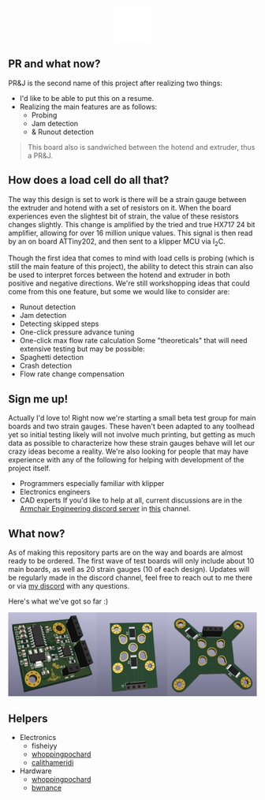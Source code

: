 <p align="center">
    <picture>
        <source media="(prefers-color-scheme: dark)" srcset="./images/dark.svg" | width=300>
        <source media="(prefers-color-scheme: light)" srcset="./images/light.svg" | width=300>
        <img alt="sammich" src="./images/dark.svg">
    </picture>
</p>

## PR and what now?
PR&J is the second name of this project after realizing two things:
- I'd like to be able to put this on a resume.
- Realizing the main features are as follows:
	- Probing
    - Jam detection
    - & Runout detection
> This board also is sandwiched between the hotend and extruder, thus a PR&J.

## How does a load cell do all that?
The way this design is set to work is there will be a strain gauge between the extruder and hotend with a set of resistors on it.
When the board experiences even the slightest bit of strain, the value of these resistors changes slightly.
This change is amplified by the tried and true HX717 24 bit amplifier, allowing for over 16 million unique values.
This signal is then read by an on board ATTiny202, and then sent to a klipper MCU via I<sub>2</sub>C.

Though the first idea that comes to mind with load cells is probing (which is still the main feature of this project), the ability to detect this strain can also be used to interpret forces between the hotend and extruder in both positive and negative directions.
We're still workshopping ideas that could come from this one feature, but some we would like to consider are:
- Runout detection
- Jam detection
- Detecting skipped steps
- One-click pressure advance tuning
- One-click max flow rate calculation
Some "theoreticals" that will need extensive testing but may be possible:
- Spaghetti detection
- Crash detection
- Flow rate change compensation

## Sign me up!
Actually I'd love to!
Right now we're starting a small beta test group for main boards and two strain gauges. These haven't been adapted to any toolhead yet so initial testing likely will not involve much printing, but getting as much data as possible to characterize how these strain gauges behave will let our crazy ideas become a reality.
We're also looking for people that may have experience with any of the following for helping with development of the project itself.
- Programmers especially familiar with klipper
- Electronics engineers
- CAD experts
If you'd like to help at all, current discussions are in the [Armchair Engineering discord server](https://discord.gg/armchairengineeringsux) in [this](https://discord.com/channels/1029426383614648421/1141480604844703745) channel.

## What now?
As of making this repository parts are on the way and boards are almost ready to be ordered.
The first wave of test boards will only include about 10 main boards, as well as 20 strain gauges (10 of each design).
Updates will be regularly made in the discord channel, feel free to reach out to me there or via [my discord](https://discord.com/users/96435324275658752) with any questions.

Here's what we've got so far :)

<picture>
  <source srcset="./images/boards.png">
  <img alt="sammich" src="./images/boards.png">
</picture>

## Helpers
- Electronics
    - fisheiyy
    - [whoppingpochard](https://github.com/tanaes)
    - [calithameridi](http://github.com/calithameridi/)
- Hardware
    - [whoppingpochard](https://github.com/tanaes)
    - [bwnance](https://github.com/bwnance)
